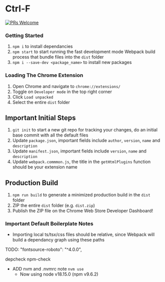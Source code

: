 # Ctrl-F

[![PRs Welcome](https://img.shields.io/badge/PRs-welcome-brightgreen.svg?style=flat-square)](https://makeapullrequest.com)
### Getting Started

1. `npm i` to install dependancies
2. `npm start` to start running the fast development mode Webpack build process that bundle files into the `dist` folder
3. `npm i --save-dev <package_name>` to install new packages

### Loading The Chrome Extension

1. Open Chrome and navigate to `chrome://extensions/`
2. Toggle on `Developer mode` in the top right corner
3. Click `Load unpacked`
4. Select the entire `dist` folder

## Important Initial Steps

1. `git init` to start a new git repo for tracking your changes, do an initial base commit with all the default files
2. Update `package.json`, important fields include `author`, `version`, `name` and `description`
3. Update `manifest.json`, important fields include `version`, `name` and `description`
4. Update `webpack.commmon.js`, the title in the `getHtmlPlugins` function should be your extension name

## Production Build

1. `npm run build` to generate a minimized production build in the `dist` folder
2. ZIP the entire `dist` folder (e.g. `dist.zip`)
3. Publish the ZIP file on the Chrome Web Store Developer Dashboard!

### Important Default Boilerplate Notes

<!-- //- Folders get flattened, static references to images from HTML do not need to be relative (i.e. `icon.png` instead of `../static/icon.png`) -->
- Importing local ts/tsx/css files should be relative, since Webpack will build a dependancy graph using these paths

TODO: "fontsource-roboto": "^4.0.0",

depcheck
npm-check


- ADD nvm and .nvmrc note
`nvm use`
  - Now using node v18.15.0 (npm v9.6.2)

